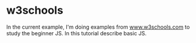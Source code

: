 # w3schools
In the current example, I'm doing examples from www.w3schools.com to study the beginner JS. In this tutorial describe basic JS.